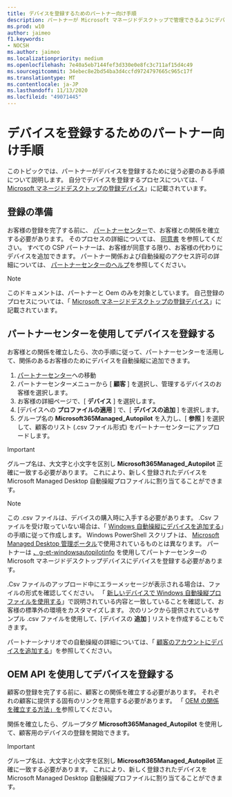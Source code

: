 ```yaml
---
title: デバイスを登録するためのパートナー向け手順
description: パートナーが Microsoft マネージドデスクトップで管理できるようにデバイスを登録する方法
ms.prod: w10
author: jaimeo
f1.keywords:
- NOCSH
ms.author: jaimeo
ms.localizationpriority: medium
ms.openlocfilehash: 7e40a5eb7144fef3d330e0e8fc3c711af15d4c49
ms.sourcegitcommit: 34ebec8e2bd54ba3d4ccfd9724797665c965c17f
ms.translationtype: MT
ms.contentlocale: ja-JP
ms.lasthandoff: 11/13/2020
ms.locfileid: "49071445"
---
```

# <a name="steps-for-partners-to-register-devices"></a>デバイスを登録するためのパートナー向け手順


このトピックでは、パートナーがデバイスを登録するために従う必要のある手順について説明します。 自分でデバイスを登録するプロセスについては、「 [Microsoft マネージドデスクトップの登録デバイス](register-devices-self.md)」に記載されています。



## <a name="prepare-for-registration"></a>登録の準備 
お客様の登録を完了する前に、 [パートナーセンター](https://partner.microsoft.com/dashboard)で、お客様との関係を確立する必要があります。 そのプロセスの詳細については、 [同意書](https://docs.microsoft.com/windows/deployment/windows-autopilot/registration-auth#csp-authorization) を参照してください。 すべての CSP パートナーは、お客様が同意する限り、お客様の代わりにデバイスを追加できます。 パートナー関係および自動操縦のアクセス許可の詳細については、 [パートナーセンターのヘルプ](https://docs.microsoft.com/partner-center/customers_revoke_admin_privileges#windows-autopilot)を参照してください。


> [!NOTE]
> このドキュメントは、パートナーと Oem のみを対象としています。 自己登録のプロセスについては、「 [Microsoft マネージドデスクトップの登録デバイス](register-devices-self.md)」に記載されています。


## <a name="register-devices-by-using-partner-center"></a>パートナーセンターを使用してデバイスを登録する

お客様との関係を確立したら、次の手順に従って、パートナーセンターを活用して、関係のあるお客様のためにデバイスを自動操縦に追加できます。

1. [パートナーセンター](https://partner.microsoft.com/dashboard)への移動
2. パートナーセンターメニューから [ **顧客** ] を選択し、管理するデバイスのお客様を選択します。
3. お客様の詳細ページで、[ **デバイス** ] を選択します。
4. [デバイスへの **プロファイルの適用** ] で、[ **デバイスの追加** ] を選択します。
5. グループ名の **Microsoft365Managed_Autopilot** を入力し、[ **参照** ] を選択して、顧客のリスト (.csv ファイル形式) をパートナーセンターにアップロードします。


> [!IMPORTANT]
> グループ名は、大文字と小文字を区別し **Microsoft365Managed_Autopilot** 正確に一致する必要があります。 これにより、新しく登録されたデバイスを Microsoft Managed Desktop 自動操縦プロファイルに割り当てることができます。

>[!NOTE]
> この .csv ファイルは、デバイスの購入時に入手する必要があります。 .Csv ファイルを受け取っていない場合は、「 [Windows 自動操縦にデバイスを追加する](https://docs.microsoft.com/windows/deployment/windows-autopilot/add-devices#collecting-the-hardware-id-from-existing-devices-using-powershell)」の手順に従って作成します。 Windows PowerShell スクリプトは、 [Microsoft Managed Desktop 管理ポータル](https://docs.microsoft.com/microsoft-365/managed-desktop/get-started/register-devices-self?view=o365-worldwide#obtain-the-hardware-hash)で使用されているものとは異なります。 パートナーは [、g-et-windowsautopilotinfo](https://www.powershellgallery.com/packages/Get-WindowsAutoPilotInfo) を使用してパートナーセンターの Microsoft マネージドデスクトップデバイスにデバイスを登録する必要があります。

.Csv ファイルのアップロード中にエラーメッセージが表示される場合は、ファイルの形式を確認してください。 「 [新しいデバイスで Windows 自動操縦プロファイルを使用する](https://docs.microsoft.com/partner-center/autopilot#add-devices-to-a-customers-account)」で説明されている内容と一致していることを確認して、お客様の標準外の環境をカスタマイズします。 次のリンクから提供されているサンプル .csv ファイルを使用して、[デバイスの **追加** ] リストを作成することもできます。 

パートナーシナリオでの自動操縦の詳細については、「 [顧客のアカウントにデバイスを追加する](https://docs.microsoft.com/partner-center/autopilot#add-devices-to-a-customers-account)」を参照してください。


## <a name="register-devices-by-using-the-oem-api"></a>OEM API を使用してデバイスを登録する

顧客の登録を完了する前に、顧客との関係を確立する必要があります。 それぞれの顧客に提供する固有のリンクを用意する必要があります。 「 [OEM の関係を確立する方法」を](https://docs.microsoft.com/windows/deployment/windows-autopilot/registration-auth#oem-authorization)参照してください。

関係を確立したら、グループタグ **Microsoft365Managed_Autopilot** を使用して、顧客用のデバイスの登録を開始できます。

> [!IMPORTANT]
> グループ名は、大文字と小文字を区別し **Microsoft365Managed_Autopilot** 正確に一致する必要があります。 これにより、新しく登録されたデバイスを Microsoft Managed Desktop 自動操縦プロファイルに割り当てることができます。
